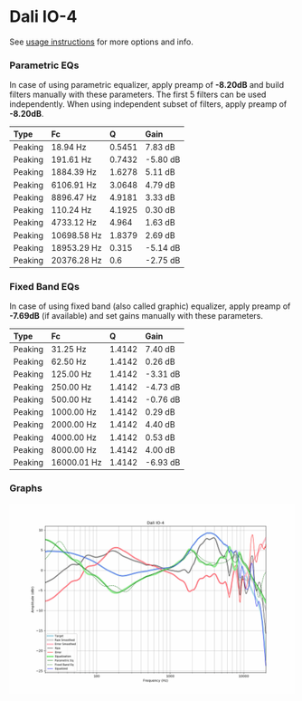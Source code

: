 # Dali IO-4
See [usage instructions](https://github.com/jaakkopasanen/AutoEq#usage) for more options and info.

### Parametric EQs
In case of using parametric equalizer, apply preamp of **-8.20dB** and build filters manually
with these parameters. The first 5 filters can be used independently.
When using independent subset of filters, apply preamp of **-8.20dB**.

| Type    | Fc          |      Q | Gain     |
|:--------|:------------|:-------|:---------|
| Peaking | 18.94 Hz    | 0.5451 | 7.83 dB  |
| Peaking | 191.61 Hz   | 0.7432 | -5.80 dB |
| Peaking | 1884.39 Hz  | 1.6278 | 5.11 dB  |
| Peaking | 6106.91 Hz  | 3.0648 | 4.79 dB  |
| Peaking | 8896.47 Hz  | 4.9181 | 3.33 dB  |
| Peaking | 110.24 Hz   | 4.1925 | 0.30 dB  |
| Peaking | 4733.12 Hz  | 4.964  | 1.63 dB  |
| Peaking | 10698.58 Hz | 1.8379 | 2.69 dB  |
| Peaking | 18953.29 Hz | 0.315  | -5.14 dB |
| Peaking | 20376.28 Hz | 0.6    | -2.75 dB |

### Fixed Band EQs
In case of using fixed band (also called graphic) equalizer, apply preamp of **-7.69dB**
(if available) and set gains manually with these parameters.

| Type    | Fc          |      Q | Gain     |
|:--------|:------------|:-------|:---------|
| Peaking | 31.25 Hz    | 1.4142 | 7.40 dB  |
| Peaking | 62.50 Hz    | 1.4142 | 0.26 dB  |
| Peaking | 125.00 Hz   | 1.4142 | -3.31 dB |
| Peaking | 250.00 Hz   | 1.4142 | -4.73 dB |
| Peaking | 500.00 Hz   | 1.4142 | -0.76 dB |
| Peaking | 1000.00 Hz  | 1.4142 | 0.29 dB  |
| Peaking | 2000.00 Hz  | 1.4142 | 4.40 dB  |
| Peaking | 4000.00 Hz  | 1.4142 | 0.53 dB  |
| Peaking | 8000.00 Hz  | 1.4142 | 4.00 dB  |
| Peaking | 16000.01 Hz | 1.4142 | -6.93 dB |

### Graphs
![](./Dali%20IO-4.png)